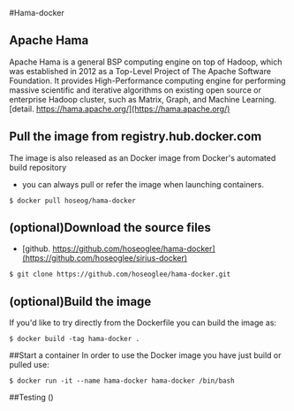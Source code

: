#Hama-docker

## Apache Hama
Apache Hama is a general BSP computing engine on top of Hadoop, which was established in 2012 as a Top-Level Project of The Apache Software Foundation. It provides High-Performance computing engine for performing massive scientific and iterative algorithms on existing open source or enterprise Hadoop cluster, such as Matrix, Graph, and Machine Learning.[detail. https://hama.apache.org/](https://hama.apache.org/) 

## Pull the image from registry.hub.docker.com
The image is also released as an Docker image from Docker's automated build repository 
- you can always pull or refer the image when launching containers.
```
$ docker pull hoseog/hama-docker
```

## (optional)Download the source files
* [github. https://github.com/hoseoglee/hama-docker](https://github.com/hoseoglee/sirius-docker)
```
$ git clone https://github.com/hoseoglee/hama-docker.git
```

## (optional)Build the image
If you'd like to try directly from the Dockerfile you can build the image as:
```
$ docker build -tag hama-docker .
```

##Start a container
In order to use the Docker image you have just build or pulled use:
```
$ docker run -it --name hama-docker hama-docker /bin/bash
```

##Testing ()

